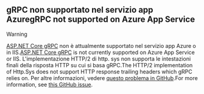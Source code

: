 ## <a name="grpc-not-supported-on-azure-app-service"></a><span data-ttu-id="8a7cb-101">gRPC non supportato nel servizio app Azure</span><span class="sxs-lookup"><span data-stu-id="8a7cb-101">gRPC not supported on Azure App Service</span></span>

> [!WARNING]
> <span data-ttu-id="8a7cb-102">[ASP.NET Core gRPC](xref:grpc/index) non è attualmente supportato nel servizio app Azure o in IIS.</span><span class="sxs-lookup"><span data-stu-id="8a7cb-102">[ASP.NET Core gRPC](xref:grpc/index) is not currently supported on Azure App Service or IIS.</span></span> <span data-ttu-id="8a7cb-103">L'implementazione HTTP/2 di http. sys non supporta le intestazioni finali della risposta HTTP su cui si basa gRPC.</span><span class="sxs-lookup"><span data-stu-id="8a7cb-103">The HTTP/2 implementation of Http.Sys does not support HTTP response trailing headers which gRPC relies on.</span></span> <span data-ttu-id="8a7cb-104">Per altre informazioni, vedere [questo problema in GitHub](https://github.com/dotnet/AspNetCore/issues/9020).</span><span class="sxs-lookup"><span data-stu-id="8a7cb-104">For more information, see [this GitHub issue](https://github.com/dotnet/AspNetCore/issues/9020).</span></span>
